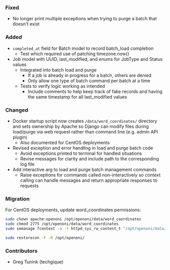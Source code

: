 ### Fixed

- No longer print multiple exceptions when trying to purge a batch that doesn't exist

### Added

- `completed_at` field for Batch model to record batch_load completion
  - Test which required use of patching timezone.now()
- Job model with UUID, last_modified, and enums for JobType and Status values
  - Integrated into batch load and purge
    - If a job is already in progress for a batch, others are denied
    - Only allow one type of batch command per batch at a time
  - Tests to verify logic working as intended
    - Include comments to help keep track of fake records
      and having the same timestamp for all last_modified values

### Changed

- Docker startup script now creates `/data/word_coordinates/` directory and
  sets ownership by Apache so Django can modify files during load/purge via
  web request rather than command line (e.g. admin API plugin)
  - Also documented for CentOS deployments
- Revised exception and error handling in load and purge batch code
  - Avoid exceptions printed to terminal for handled situations
  - Revise messages for clarity and include path to the corresponding log file
- Add interactive arg to load and purge batch management commands
  - Raise exceptions for commands called non-interactively so context calling
    can handle messages and return appropriate responses to requests

### Migration

For CentOS deployments, update word_coordinates permissions:
```bash
sudo chown apache:openoni /opt/openoni/data/word_coordinates
sudo chmod 2775 /opt/openoni/data/word_coordinates
sudo semanage fcontext -a -t httpd_sys_rw_content_t "/opt/openoni/data/word_coordinates(/.*)?"

sudo restorecon -F -R /opt/openoni/
```

### Contributors

- Greg Tunink (techgique)
